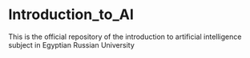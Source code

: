 # Introduction_to_AI
This is the official repository of the introduction to artificial intelligence subject in Egyptian Russian University
